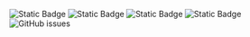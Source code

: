 ![Static Badge](https://img.shields.io/badge/blacklists-60-000000) ![Static Badge](https://img.shields.io/badge/blacklisted-2609171-cc0000) ![Static Badge](https://img.shields.io/badge/whitelisted-2244-00CC00) ![Static Badge](https://img.shields.io/badge/streaming_blacklist-28107-000000) ![GitHub issues](https://img.shields.io/github/issues/fabriziosalmi/blacklists)
